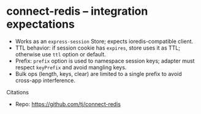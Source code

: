 # connect-redis – integration expectations

- Works as an `express-session` Store; expects ioredis-compatible client.
- TTL behavior: if session cookie has `expires`, store uses it as TTL; otherwise use `ttl` option or default.
- Prefix: `prefix` option is used to namespace session keys; adapter must respect `keyPrefix` and avoid mangling keys.
- Bulk ops (length, keys, clear) are limited to a single prefix to avoid cross-app interference.

Citations
- Repo: https://github.com/tj/connect-redis
